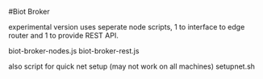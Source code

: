#Biot Broker

experimental version uses seperate node scripts, 1 to interface to edge router
and 1 to provide REST API.

biot-broker-nodes.js
biot-broker-rest.js

also script for quick net setup (may not work on all machines)
setupnet.sh

